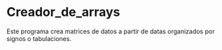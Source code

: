 # Creador_de_arrays
Este programa crea matrices de datos a partir de datas organizados por signos o tabulaciones.
